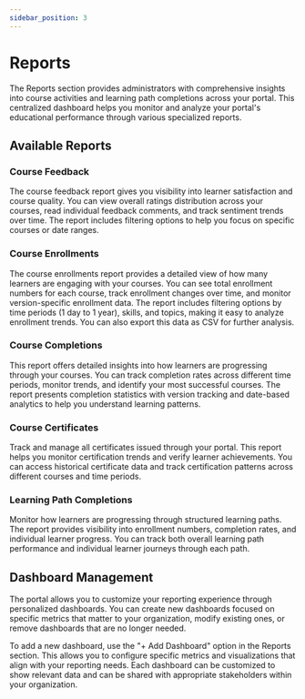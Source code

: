 ```yaml
---
sidebar_position: 3
---
```


# Reports

The Reports section provides administrators with comprehensive insights into course activities and learning path completions across your portal. This centralized dashboard helps you monitor and analyze your portal's educational performance through various specialized reports.

## Available Reports

### Course Feedback

The course feedback report gives you visibility into learner satisfaction and course quality. You can view overall ratings distribution across your courses, read individual feedback comments, and track sentiment trends over time. The report includes filtering options to help you focus on specific courses or date ranges.

### Course Enrollments

The course enrollments report provides a detailed view of how many learners are engaging with your courses. You can see total enrollment numbers for each course, track enrollment changes over time, and monitor version-specific enrollment data. The report includes filtering options by time periods (1 day to 1 year), skills, and topics, making it easy to analyze enrollment trends. You can also export this data as CSV for further analysis.

### Course Completions

This report offers detailed insights into how learners are progressing through your courses. You can track completion rates across different time periods, monitor trends, and identify your most successful courses. The report presents completion statistics with version tracking and date-based analytics to help you understand learning patterns.

### Course Certificates

Track and manage all certificates issued through your portal. This report helps you monitor certification trends and verify learner achievements. You can access historical certificate data and track certification patterns across different courses and time periods.

### Learning Path Completions

Monitor how learners are progressing through structured learning paths. The report provides visibility into enrollment numbers, completion rates, and individual learner progress. You can track both overall learning path performance and individual learner journeys through each path.

## Dashboard Management

The portal allows you to customize your reporting experience through personalized dashboards. You can create new dashboards focused on specific metrics that matter to your organization, modify existing ones, or remove dashboards that are no longer needed.

To add a new dashboard, use the "+ Add Dashboard" option in the Reports section. This allows you to configure specific metrics and visualizations that align with your reporting needs. Each dashboard can be customized to show relevant data and can be shared with appropriate stakeholders within your organization.
